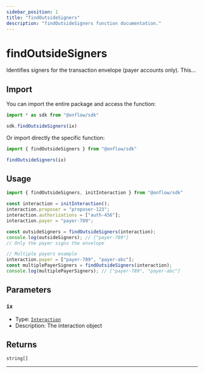 ```yaml
---
sidebar_position: 1
title: "findOutsideSigners"
description: "findOutsideSigners function documentation."
---
```


<!-- THIS DOCUMENT IS AUTO-GENERATED FROM [onflow/sdk/src/resolve/voucher.ts](https://github.com/onflow/fcl-js/tree/master/packages/sdk/src/resolve/voucher.ts). DO NOT EDIT MANUALLY -->

# findOutsideSigners

Identifies signers for the transaction envelope (payer accounts only). This...

## Import

You can import the entire package and access the function:

```typescript
import * as sdk from "@onflow/sdk"

sdk.findOutsideSigners(ix)
```

Or import directly the specific function:

```typescript
import { findOutsideSigners } from "@onflow/sdk"

findOutsideSigners(ix)
```

## Usage

```typescript
import { findOutsideSigners, initInteraction } from "@onflow/sdk"

const interaction = initInteraction();
interaction.proposer = "proposer-123";
interaction.authorizations = ["auth-456"];
interaction.payer = "payer-789";

const outsideSigners = findOutsideSigners(interaction);
console.log(outsideSigners); // ["payer-789"]
// Only the payer signs the envelope

// Multiple payers example
interaction.payer = ["payer-789", "payer-abc"];
const multiplePayerSigners = findOutsideSigners(interaction);
console.log(multiplePayerSigners); // ["payer-789", "payer-abc"]
```

## Parameters

### `ix` 

- Type: [`Interaction`](../types#interaction)
- Description: The interaction object



## Returns

`string[]`


---